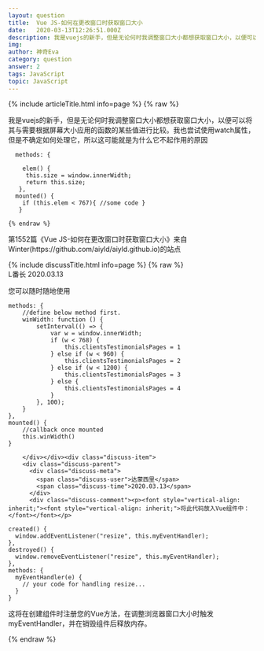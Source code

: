 ```yaml
---
layout: question
title:  Vue JS-如何在更改窗口时获取窗口大小
date:   2020-03-13T12:26:51.000Z
description: 我是vuejs的新手，但是无论何时我调整窗口大小都想获取窗口大小，以便可以将其与需要根据屏幕大小应用的函数的某些值进行比较。我也尝试使用watch属性，但...
img: 
author: 神奇Eva
category: question
answer: 2
tags: JavaScript
topic: JavaScript
---
```

<div class="article-root">
  <div class="article">
    {% include articleTitle.html info=page %}
    {% raw %}
    <div class="article-content"><p><font style="vertical-align: inherit;"><font style="vertical-align: inherit;">我是vuejs的新手，但是无论何时我调整窗口大小都想获取窗口大小，以便可以将其与需要根据屏幕大小应用的函数的某些值进行比较。</font><font style="vertical-align: inherit;">我也尝试使用watch属性，但是不确定如何处理它，所以这可能就是为什么它不起作用的原因</font></font></p>

<pre><code>  methods: {<font></font>
<font></font>
    elem() {<font></font>
     this.size = window.innerWidth;<font></font>
     return this.size;<font></font>
   },<font></font>
  mounted() {<font></font>
    if (this.elem &lt; 767){ //some code }<font></font>
   }<font></font>
</code></pre></div>
    {% endraw %}
  </div>
  <p class="winter_mark">第1552篇《Vue JS-如何在更改窗口时获取窗口大小》来自Winter(https://github.com/aiyld/aiyld.github.io)的站点</p>
  <div class="discuss-wrapper">
    {% include discussTitle.html info=page %}
    {% raw %}
    <div class="discuss-list">
    <div class="discuss-item">
        <div class="discuss-parent">
          <div class="discuss-meta">
            <span class="discuss-user">L番长</span>
            <span class="discuss-time">2020.03.13</span>
          </div>
          <div class="discuss-comment"><p><font style="vertical-align: inherit;"><font style="vertical-align: inherit;">您可以随时随地使用</font></font></p>

<pre><code>methods: {<font></font>
    //define below method first.<font></font>
    winWidth: function () {<font></font>
        setInterval(() =&gt; {<font></font>
            var w = window.innerWidth;<font></font>
            if (w &lt; 768) {<font></font>
                this.clientsTestimonialsPages = 1<font></font>
            } else if (w &lt; 960) {<font></font>
                this.clientsTestimonialsPages = 2<font></font>
            } else if (w &lt; 1200) {<font></font>
                this.clientsTestimonialsPages = 3<font></font>
            } else {<font></font>
                this.clientsTestimonialsPages = 4<font></font>
            }<font></font>
        }, 100);<font></font>
    }<font></font>
},<font></font>
mounted() {<font></font>
    //callback once mounted<font></font>
    this.winWidth()<font></font>
}<font></font>
</code></pre></div>
        </div></div><div class="discuss-item">
        <div class="discuss-parent">
          <div class="discuss-meta">
            <span class="discuss-user">达蒙西里</span>
            <span class="discuss-time">2020.03.13</span>
          </div>
          <div class="discuss-comment"><p><font style="vertical-align: inherit;"><font style="vertical-align: inherit;">将此代码放入Vue组件中：</font></font></p>

<pre><code>created() {<font></font>
  window.addEventListener("resize", this.myEventHandler);<font></font>
},<font></font>
destroyed() {<font></font>
  window.removeEventListener("resize", this.myEventHandler);<font></font>
},<font></font>
methods: {<font></font>
  myEventHandler(e) {<font></font>
    // your code for handling resize...<font></font>
  }<font></font>
}<font></font>
</code></pre>

<p><font style="vertical-align: inherit;"><font style="vertical-align: inherit;">这将在创建组件时注册您的Vue方法，在调整浏览器窗口大小时触发myEventHandler，并在销毁组件后释放内存。</font></font></p></div>
        </div></div>
    </div>
    {% endraw %}
  </div>
<div>
